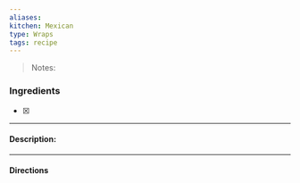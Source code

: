 ```yaml
---
aliases: 
kitchen: Mexican
type: Wraps
tags: recipe
---
```


 >Notes: 

### Ingredients
- [x] 

---
#### Description:


---
#### Directions
